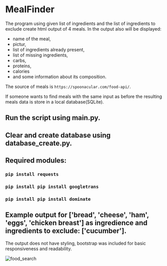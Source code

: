 # MealFinder

The program using given list of ingredients and the list of ingredients to exclude create html output of 4 meals. In the output also will be displayed:
* name of the meal,
* pictur,
* list of ingredients already present,
* list of missing ingredients,
* carbs,
* proteins,
* calories
* and some information about its composition.

The source of meals is  `https://spoonacular.com/food-api/`.

If someone wants to find meals with the same input as before the resulting meals data is store in a local database(SQLite).

## Run the script using main.py.
## Clear and create database using database_create.py.

## Required modules:
### `pip install requests`
### `pip install pip install googletrans`
### `pip install pip install dominate`

## Example output for ['bread', 'cheese', 'ham', 'eggs', 'chicken breast'] as ingredience and ingredients to exclude: ['cucumber'].
The output does not have styling, bootstrap was included for basic responsiveness and readability.


![food_search](https://user-images.githubusercontent.com/77202126/168466363-d5f792c3-e205-485e-a05f-fd8d2146a69d.png)

